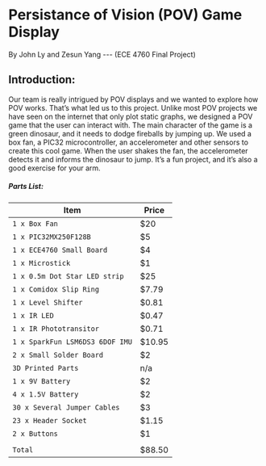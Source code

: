 # Persistance of Vision (POV) Game Display
By John Ly and Zesun Yang --- (ECE 4760 Final Project)


## Introduction:

Our team is really intrigued by POV displays and we wanted to explore how POV works. That’s what led us to this project. Unlike most POV projects we have seen on the internet that only plot static graphs, we designed a POV game that the user can interact with. The main character of the game is a green dinosaur, and it needs to dodge fireballs by jumping up. We used a box fan, a PIC32 microcontroller, an accelerometer and other sensors to create this cool game. When the user shakes the fan, the accelerometer detects it and informs the dinosaur to jump. It’s a fun project, and it’s also a good exercise for your arm.



##### Parts List:

Item  | Price |
| --- | --- |
| `1 x Box Fan` |$20 |
| `1 x PIC32MX250F128B` |$5 |
| `1 x ECE4760 Small Board` |$4 |
| `1 x Microstick ` |$1 |
| `1 x 0.5m Dot Star LED strip ` | $25 |
| `1 x Comidox Slip Ring ` |$7.79 |
| `1 x Level Shifter `	|$0.81 |
| `1 x IR LED ` |$0.47 |
| `1 x IR Phototransitor ` |$0.71 |
| `1 x SparkFun LSM6DS3 6DOF IMU` |$10.95 |
| `2 x Small Solder Board ` |$2 |
| `3D Printed Parts` | n/a |
| `1 x 9V Battery ` |$2 |
| `4 x 1.5V Battery` |$2 |
| `30 x Several Jumper Cables` |$3|
| `23 x Header Socket ` |$1.15 |
| `2 x Buttons` |$1 |
|  | |
| `Total ` |$88.50 |
